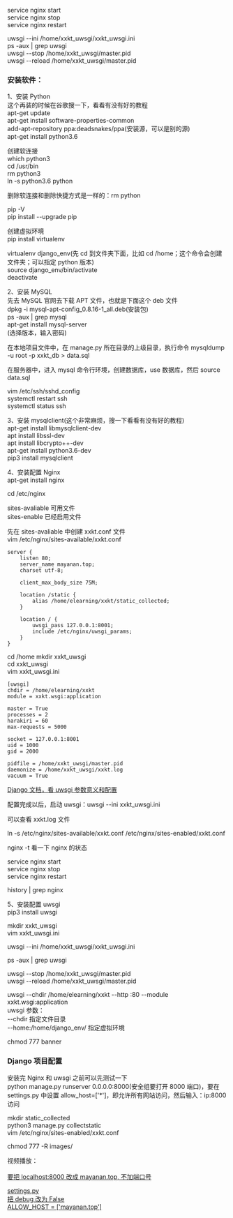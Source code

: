 
service nginx start  
service nginx stop  
service nginx restart  

uwsgi --ini /home/xxkt_uwsgi/xxkt_uwsgi.ini   
ps -aux | grep uwsgi  
uwsgi --stop /home/xxkt_uwsgi/master.pid  
uwsgi --reload /home/xxkt_uwsgi/master.pid  


### 安装软件：

1、安装 Python  
这个再装的时候在谷歌搜一下，看看有没有好的教程  
apt-get update  
apt-get install software-properties-common  
add-apt-repository ppa:deadsnakes/ppa(安装源，可以是别的源)  
apt-get install python3.6  

创建软连接  
which python3  
cd /usr/bin  
rm python3  
ln -s python3.6 python  

删除软连接和删除快捷方式是一样的：rm python  

pip -V  
pip install --upgrade pip  

创建虚拟环境  
pip install virtualenv  

virtualenv django_env(先 cd 到文件夹下面，比如 cd /home；这个命令会创建文件夹；可以指定 python 版本)  
source django_env/bin/activate  
deactivate  


2、安装 MySQL  
先去 MySQL 官网去下载 APT 文件，也就是下面这个 deb 文件  
dpkg -i mysql-apt-config_0.8.16-1_all.deb(安装包)  
ps -aux | grep mysql  
apt-get install mysql-server  
(选择版本，输入密码)  

在本地项目文件中，在 manage.py 所在目录的上级目录，执行命令 mysqldump -u root -p xxkt_db > data.sql  

在服务器中，进入 mysql 命令行环境，创建数据库，use 数据库，然后 source data.sql  

vim /etc/ssh/sshd_config  
systemctl restart ssh  
systemctl status ssh  


3、安装 mysqlclient(这个非常麻烦，搜一下看看有没有好的教程)  
apt-get install libmysqlclient-dev  
apt install libssl-dev  
apt install libcrypto++-dev   
apt-get install python3.6-dev  
pip3 install mysqlclient  


4、安装配置 Nginx  
apt-get install nginx  

cd /etc/nginx  

sites-avaliable 可用文件  
sites-enable 已经启用文件  

先在 sites-avaliable 中创建 xxkt.conf 文件  
vim /etc/nginx/sites-available/xxkt.conf  

    server {   
        listen 80;
        server_name mayanan.top;
        charset utf-8;

        client_max_body_size 75M;

        location /static {
            alias /home/elearning/xxkt/static_collected;
        }

        location / {
            uwsgi_pass 127.0.0.1:8001;
            include /etc/nginx/uwsgi_params;
        }
    }

cd /home 
mkdir xxkt_uwsgi   
cd xxkt_uwsgi  
vim xxkt_uwsgi.ini  

    [uwsgi]
    chdir = /home/elearning/xxkt 
    module = xxkt.wsgi:application 

    master = True   
    processes = 2   
    harakiri = 60  
    max-requests = 5000  

    socket = 127.0.0.1:8001  
    uid = 1000  
    gid = 2000  

    pidfile = /home/xxkt_uwsgi/master.pid  
    daemonize = /home/xxkt_uwsgi/xxkt.log  
    vacuum = True  

[Django 文档，看 uwsgi 参数意义和配置](https://docs.djangoproject.com/zh-hans/3.1/howto/deployment/wsgi/uwsgi/)  

配置完成以后，启动 uwsgi：uwsgi --ini xxkt_uwsgi.ini   

可以查看 xxkt.log 文件  

ln -s /etc/nginx/sites-available/xxkt.conf /etc/nginx/sites-enabled/xxkt.conf  

nginx -t 看一下 nginx 的状态  

service nginx start  
service nginx stop  
service nginx restart  

history | grep nginx  


5、安装配置 uwsgi  
pip3 install uwsgi  

mkdir xxkt_uwsgi  
vim xxkt_uwsgi.ini  

uwsgi --ini /home/xxkt_uwsgi/xxkt_uwsgi.ini   

ps -aux | grep uwsgi  

uwsgi --stop /home/xxkt_uwsgi/master.pid  
uwsgi --reload /home/xxkt_uwsgi/master.pid  

uwsgi \-\-chdir /home/elearning/xxkt \-\-http :80 \-\-module xxkt.wsgi:application  
uwsgi 参数：  
\-\-chdir 指定文件目录  
\-\-home:/home/django_env/ 指定虚拟环境  


chmod 777 banner  


### Django 项目配置  

安装完 Nginx 和 uwsgi 之前可以先测试一下   
python manage.py runserver 0.0.0.0:8000(安全组要打开 8000 端口)，要在 settings.py 中设置 allow_host=\['*']，即允许所有网站访问，然后输入：ip:8000 访问  

mkdir static_collected  
python3 manage.py collectstatic  
vim /etc/nginx/sites-enabled/xxkt.conf   

chmod 777 -R images/  

视频播放：  
<a href="javascript:play_video('http://localhost:8000/{{video.video}}')">  
要把 localhost:8000 改成 mayanan.top, 不加端口号  

settings.py  
把 debug 改为 False  
ALLOW_HOST = \['mayanan.top']  



